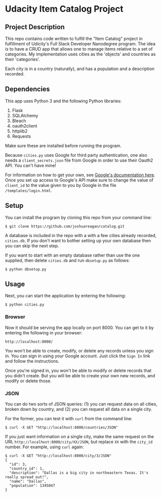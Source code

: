 # Udacity Item Catalog Project

## Project Description

This repo contains code written to fulfill the "Item Catalog" project in 
fulfillment of Udicity's Full Stack Developer Nanodegree program. The idea 
is to have a CRUD app that allows one to manage items relative to a set of 
categories. My implementation uses cities as the 'objects' and countries as 
their 'categories'.

Each city is in a country (naturally), and has a population and a description 
recorded.

## Dependencies

This app uses Python 3 and the following Python libraries:

1. Flask
1. SQLAlchemy
1. Bleach
1. oauth2client
1. httplib2
1. Requests

Make sure these are installed before running the program.

Because `cities.py` uses Google for third party authentication, one also needs 
a `client_secrets.json` file from Google in order to use their Oauth2 API. You 
can't have mine!

For information on how to get your own, see [Google's documentation 
here](https://developers.google.com/identity/protocols/OAuth2). Once you set up 
access to Google's API make sure to change the value of `client_id` to the 
value given to you by Google in the file `/templates/login.html`.

## Setup

You can install the program by cloning this repo from your command line:

```
$ git clone https://github.com/joshuareagan/catalog.git
```

A database is included in the repo with a with a few cities already recorded, 
`cities.db`. If you don't want to bother setting up your own database then you 
can skip the next step.

If you want to start with an empty database rather than use the one supplied, 
then delete `cities.db` and run `dbsetup.py` as follows:

```
$ python dbsetup.py
```

## Usage

Next, you can start the application by entering the following:

```
$ python cities.py
```

### Browser

Now it should be serving the app locally on port 8000. You can get to it by 
entering the following in your browser:

```
http://localhost:8000/
```

You won't be able to create, modify, or delete any records unless you sign in. 
You can sign in using your Google account. Just click the `Sign In` link and 
follow the instructions.

Once you're signed in, you won't be able to modify or delete records that you 
didn't create. But you will be able to create your own new records, and modify 
or delete those.

### JSON

You can do two sorts of JSON queries: (1) you can request data on all cities, 
broken down by country, and (2) you can request all data on a single city.

For the former, you can test it with `curl` from the command line:

```
$ curl -X GET "http://localhost:8000/countries/JSON"
```

If you just want information on a single city, make the same request on the URL 
`http://localhost:8000/city/XX/JSON`, but replace `XX` with the `city_id` number. 
For example, using `curl` again:

```
$ curl -X GET "http://localhost:8000/city/3/JSON"
{
  "id": 3, 
  "country_id": 1, 
  "description": "Dallas is a big city in northeastern Texas. It's really spread out!", 
  "name": "Dallas", 
  "population": 1345047
}
```

